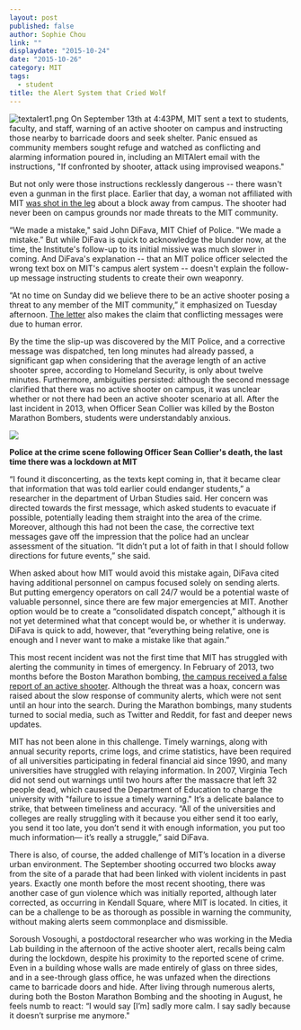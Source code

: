 ```yaml
---
layout: post
published: false
author: Sophie Chou
link: ""
displaydate: "2015-10-24"
date: "2015-10-26"
category: MIT
tags: 
  - student
title: the Alert System that Cried Wolf
---
```







![textalert1.png]({{site.baseurl}}/assets/textalert1.png)
On September 13th at 4:43PM, MIT sent a text to students, faculty, and staff, warning of an active shooter on campus and instructing those nearby to barricade doors and seek shelter. Panic ensued as community members sought refuge and watched as conflicting and alarming information poured in, including an MITAlert email with the instructions, "If confronted by shooter, attack using improvised weapons." 

But not only were those instructions recklessly dangerous -- there wasn't even a gunman in the first place. Earlier that day, a woman not affiliated with MIT [was shot in the leg](https://www.bostonglobe.com/metro/2015/09/13/mit/cXtoYW5MSuFVqUpP0jvf3L/story.html) about a block away from campus. The shooter had never been on campus grounds nor made threats to the MIT community. 

“We made a mistake," said John DiFava, MIT Chief of Police. "We made a mistake.” But while DiFava is quick to acknowledge the blunder now, at the time, the Institute's follow-up to its initial missive was much slower in coming. And DiFava's explanation -- that an MIT police officer selected the wrong text box on MIT's campus alert system -- doesn't explain the follow-up message instructing students to create their own weaponry. 

“At no time on Sunday did we believe there to be an active shooter posing a threat to any member of the MIT community,” it emphasized on Tuesday afternoon. [The letter](https://orgchart.mit.edu/node/7/letters_to_community/sundays-incident-and-mit-alert-communications) also makes the claim that conflicting messages were due to human error. 

By the time the slip-up was discovered by the MIT Police, and a corrective message was dispatched, ten long minutes had already passed, a significant gap when considering that the average length of an active shooter spree, according to Homeland Security, is only about twelve minutes.  Furthermore, ambiguities persisted: although the second message clarified that there was no active shooter on campus, it was unclear whether or not there had been an active shooter scenario at all. After the last incident in 2013, when Officer Sean Collier was killed by the Boston Marathon Bombers, students were understandably anxious. 

![](http://i.dailymail.co.uk/i/pix/2013/04/19/article-2311597-19613489000005DC-138_964x601.jpg)

__Police at the crime scene following Officer Sean Collier's death, the last time there was a lockdown at MIT__  

“I found it disconcerting, as the texts kept coming in, that it became clear that information that was told earlier could endanger students,” a researcher in the department of Urban Studies said. Her concern was directed towards the first message, which asked students to evacuate if possible, potentially leading them straight into the area of the crime. Moreover, although this had not been the case, the corrective text messages gave off the impression that the police had an unclear assessment of the situation. “It didn’t put a lot of faith in that I should follow directions for future events,” she said.

When asked about how MIT would avoid this mistake again, DiFava cited having additional personnel on campus focused solely on sending alerts. But putting emergency operators on call 24/7 would be a potential waste of valuable personnel, since there are few major emergencies at MIT. Another option would be to create a “consolidated dispatch concept,” although it is not yet determined what that concept would be, or whether it is underway. DiFava is quick to add, however, that “everything being relative, one is enough and I never want to make a mistake like that again.”

This most recent incident was not the first time that MIT has struggled with alerting the community in times of emergency. In February of 2013, two months before the Boston Marathon bombing, [the campus received a false report of an active shooter](http://boston.cbslocal.com/2013/02/23/mit-on-lockdown-report-of-man-with-rifle-on-campus/). Although the threat was a hoax, concern was raised about the slow response of community alerts, which were not sent until an hour into the search. During the Marathon bombings, many students turned to social media, such as Twitter and Reddit, for fast and deeper news updates.

MIT has not been alone in this challenge. Timely warnings, along with annual security reports, crime logs, and crime statistics, have been required of all universities participating in federal financial aid since 1990, and many universities have struggled with relaying information. In 2007, Virginia Tech did not send out warnings until two hours after the massacre that left 32 people dead, which caused the Department of Education to charge the university with "failure to issue a timely warning." It’s a delicate balance to strike, that between timeliness and accuracy. “All of the universities and colleges are really struggling with it because you either send it too early, you send it too late, you don’t send it with enough information, you put too much information— it’s really a struggle,” said DiFava.  

There is also, of course, the added challenge of MIT’s location in a diverse urban environment. The September shooting occurred two blocks away from the site of a parade that had been linked with violent incidents in past years. Exactly one month before the most recent shooting, there was another case of gun violence which was initially reported, although later corrected, as occurring in Kendall Square, where MIT is located. In cities, it can be a challenge to be as thorough as possible in warning the community, without making alerts seem commonplace and dismissible.

Soroush Vosoughi, a postdoctoral researcher who was working in the Media Lab building in the afternoon of the active shooter alert, recalls being calm during the lockdown, despite his proximity to the reported scene of crime. Even in a building whose walls are made entirely of glass on three sides, and in a see-through glass office, he was unfazed when the directions came to barricade doors and hide. After living through numerous alerts, during both the Boston Marathon Bombing and the shooting in August, he feels numb to react: “I would say [I’m] sadly more calm. I say sadly because it doesn’t surprise me anymore."
